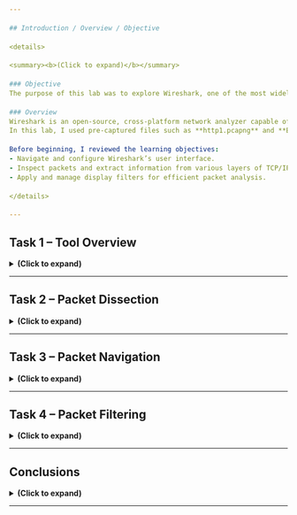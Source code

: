 ```yaml
---

## Introduction / Overview / Objective

<details>

<summary><b>(Click to expand)</b></summary>

### Objective
The purpose of this lab was to explore Wireshark, one of the most widely used network protocol analyzers. My goal was to understand how to navigate its interface, capture and inspect network packets, and analyze data across different layers of the TCP/IP model. Wireshark provides a graphical approach to packet analysis that complements command-line tools like Tcpdump which makes it easier to visualize network activity.

### Overview
Wireshark is an open-source, cross-platform network analyzer capable of sniffing and investigating live network traffic or analyzing stored packet captures (PCAP files). It’s widely used by network engineers, system administrators, and security analysts for troubleshooting and incident response.  
In this lab, I used pre-captured files such as **http1.pcapng** and **Exercise.pcapng** to simulate and analyze network behavior. These files provided realistic packet data to inspect different network layers, display filters, and analyze conversations between hosts.

Before beginning, I reviewed the learning objectives:
- Navigate and configure Wireshark’s user interface.
- Inspect packets and extract information from various layers of TCP/IP.
- Apply and manage display filters for efficient packet analysis.

</details>

---
```


## Task 1 – Tool Overview

<details>

<summary><b>(Click to expand)</b></summary>

### Objective
This section focused on familiarizing myself with Wireshark’s graphical interface, core features, and basic functionalities. I learned how to load PCAP files, interpret different panes, and understand what each visual section of the interface represents.

### Step-by-Step Walkthrough

I explored Wireshark’s layout, which is divided into sections such as the **Toolbar**, **Display Filter Bar**, **Recent Files**, **Capture Interfaces**, and **Status Bar**.

<p align="left">
  <img src="images/wireshark-packet-analysis-and-filtering-01.png?raw=true&v=2" 
       style="border: 2px solid #444; border-radius: 6px;" 
       width="800"><br>
  <em>Figure 1</em>
</p>

---

<h4>(Step 1) Loading and opening PCAP files</h4>
I practiced opening existing capture files like **http1.pcapng** to see packet details displayed in real time.

<blockquote>
You can load the PCAP file by either opening it from the "File" menu, dragging and dropping the file directly, or simply double-clicking the file itself. I personally did the drag and drop.
</blockquote>

<p align="left">
  <img src="images/wireshark-packet-analysis-and-filtering-02.png?raw=true&v=2" 
       style="border: 2px solid #444; border-radius: 6px;" 
       width="800"><br>
  <em>Figure 2</em>
</p>

The packet details were displayed in three key panes:
  - **Packet List Pane** – shows a summary of each captured packet, including protocol, source, destination, and length. (top pane)
  - **Packet Details Pane** – displays protocol details in a hierarchical structure, such as Ethernet, IP, TCP, and application layer data. (bottom-left pane)
  - **Packet Bytes Pane** – presents hexadecimal and ASCII representations of the selected packet. (bottom-right pane)

---

<h4>(Step 2) Exploring Packet Coloring</h4>

I explored Wireshark’s default packet colouring system and learned how it helps quickly identify different protocols and spot anomalies at a glance. I did so by working with both **temporary** and **permanent** coloring rules going to **View → Coloring Rules** and using the options in the **Wireshark - Coloring Rules Default** modal that appeared, to create or manage them. 

<p align="left">
  <img src="images/wireshark-packet-analysis-and-filtering-03.png?raw=true&v=2" 
       style="border: 2px solid #444; border-radius: 6px;" 
       width="800"><br>
  <em>Figure 3</em>
</p>

At first, I was confused about why most of the TCP packets in my Wireshark capture were showing up green instead of purple, even though the default TCP colouring rule was clearly set to purple. 

After checking the **Coloring Rules** window, I realized that Wireshark applies colours based on the first matching rule from top to bottom. That means if a packet matches a rule higher in the list (like “Bad TCP” or another green rule), Wireshark uses that colour and doesn’t continue checking further rules. 

Once I understood this priority system, it made sense why most of my TCP packets appeared green. They were simply being matched by an earlier rule in the list before the default purple TCP rule.

<blockquote>
I later experimented with toggling the “Colorize Packet List” feature and using conversation filters for temporary highlighting. Overall, I now understand how packet colours can make analysis more efficient and how to customize these rules for specific events of interest.
</blockquote>

---

<h4>(Step 3) Traffic Sniffing</h4>

I also tested **traffic sniffing**, which captures live packets, and learned how to start and stop captures using the blue “shark fin” icon.

I wanted to try capturing live network traffic in Wireshark, so I went to **Capture → Options** and looked through the available interfaces. I selected “Cisco remote capture: ciscodump,” thinking it was my network interface, but I later learned it’s actually used for remote captures from Cisco devices, not local network traffic. The other interfaces listed were also virtual or system-based, not real network adapters. Because there were no active local interfaces, the **[Start Capture]** button stayed greyed out.

---

<h4>(Step 4) Merging PCAP Files and Viewing File Details</h4>

I explored Wireshark’s ability to **merge PCAP files** (**File > Merge**), combine multiple captures, and view detailed file statistics such as total packets, file hash, and SHA256 checksum.

I decided to try merging another .pcap file with my current capture to see how Wireshark handles multiple data sources in one timeline. Merging pcap files is useful when you want to analyze traffic captured from different interfaces or at different times together. For example, combining client and server captures to see the full conversation, or merging sequential captures to create one continuous session. It helps provide a more complete picture of network activity without having to switch between separate files.

---

<h4>(Step 4-a) I merged a separate PCAP file to the one that was already uploaded</h4>

First, I went to **File > Merge**, then merged **Exercise.pcapng** to **http1.pcapng**.

<p align="left">
  <img src="images/wireshark-packet-analysis-and-filtering-04.png?raw=true&v=2" 
       style="border: 2px solid #444; border-radius: 6px;" 
       width="800"><br>
  <em>Figure 4</em>
</p>

---

<h4>(Step 4-b) Viewed File Details</h4>

I went to **Statistics → Capture File Properties** because I wanted to see more information about the capture file itself, such as when it was created, what interface it came from, the SHA256 hash value, and what format or capture options were used. Viewing file details is important because it helps verify the context of the capture. For example, confirming the capture duration, packet count, and source interface can all be crucial for accurate analysis. It ensures you understand where the data originated and whether anything might affect how you interpret the packets.

<p align="left">
  <img src="images/wireshark-packet-analysis-and-filtering-05.png?raw=true&v=2" 
       style="border: 2px solid #444; border-radius: 6px;" 
       width="800"><br>
  <em>Figure 5</em>
</p>

### Findings / Analysis
This task helped me become comfortable with the Wireshark environment. I realized that while it can look overwhelming at first, its layout is designed for efficiency. The ability to colorize, filter, and merge captures helps tremendously when analyzing complex datasets. Packet details across the three panes allowed me to trace communication flow between hosts from the link layer up to the application layer.

### What I Learned
I learned how to load packet captures, interpret Wireshark’s GUI components, and apply default coloring rules. I also understood how Wireshark structures packet data and how to access detailed information efficiently.

</details>

---

## Task 2 – Packet Dissection

<details>

<summary><b>(Click to expand)</b></summary>

### Objective

The objective of this section was to dissect packets at multiple OSI layers and examine detailed protocol information. I wanted to understand how Wireshark decodes network packets and organizes them into structured fields for analysis.

I examined captured HTTP traffic and learned to break packets down by OSI layers, starting from the physical layer up to the application layer. By clicking on a specific packet, Wireshark expanded its contents to reveal information such as Ethernet source/destination MAC addresses, IP headers, TCP flags, and payloads.

For this task, I focused in on a specific packet, which was packet #27 which was using the HTTP protocol. 

The **Packet Details Pane** pane at the bottom-left lists each decoded protocol layer, while the **Packet Bytes Pane** pane at the bottom-right displays the raw hexadecimal data that was actually captured on the wire.

When I click any field in the **Packet Details Pane** pane at the bottom-left, Wireshark automatically highlights the exact bytes in the **Packet Bytes Pane** pane at the bottom-right hex view that correspond to that field.

This color-linking helped me visualize how the human-readable protocol information is stored as raw binary data:
- Each row in the hex view shows 16 bytes (the actual bits sent over the network).
- Wireshark maps those bytes to their decoded meaning, so when you select, say, the “Source IP” line, the four bytes representing that IP address turn blue in the hex pane.
- This makes it easy to trace any part of a packet back to its raw data representation and see how the packet is built layer-by-layer.

### Step-by-Step Walkthrough

---

<h4>(Step 1): The Frame Layer (Layer 1 - Physical) </h4>

The **Frame layer** (Layer 1 - Physical) showed metadata like arrival time, encapsulation type, and frame length. 

In this Wireshark capture, the **Frame** section represents information captured at Layer 1 (Physical layer) of the OSI model, which is the point where raw bits are transmitted across the physical medium (like an Ethernet cable or Wi-Fi).

<p align="left">
  <img src="images/wireshark-packet-analysis-and-filtering-06.png?raw=true&v=2" 
       style="border: 2px solid #444; border-radius: 6px;" 
       width="800"><br>
  <em>Figure 6</em>
</p>

The details in the red box show what Wireshark records about that physical transmission rather than the data itself.

Specifically:
- Frame 27 identifies the specific packet captured out of all the traffic on the wire.
- 214 bytes on wire, 214 bytes captured means the full frame was successfully captured from the physical medium.
- Encapsulation type: Ethernet (1) tells us this capture was taken on an Ethernet network which is the physical and data-link technology used.
- Arrival Time / Epoch Time / Time delta fields show when the signal reached the network interface and how much time elapsed between packets. This relates to the timing of bit transmission on the medium.
- Protocols in frame: lists the protocol stack Wireshark detected inside the captured bits (Ethernet → IP → TCP → HTTP).

In other words, this layer shows metadata about how the packet physically appeared on the wire — its total size in bits, when it was received, and how it was encapsulated.

It corresponds to the Physical Layer (Layer 1) of the OSI model, where data exists only as electrical, optical, or radio signals being transmitted or received before higher-level headers (like MAC or IP) are interpreted.

The highlighted blue section corresponds to the bytes that belong to the Ethernet, IP, and TCP headers (and possibly part of the HTTP payload). It visually connects the physical transmission (hexadecimal data) to the structured OSI layers shown in the details pane.

<p align="left">
  <img src="images/wireshark-packet-analysis-and-filtering-07.png?raw=true&v=2" 
       style="border: 2px solid #444; border-radius: 6px;" 
       width="800"><br>
  <em>Figure 7</em>
</p>

---

<h4>(Step 2): The Source [MAC] (Layer 2 - Data Link)</h4>

The **Source [MAC] Layer** (Layer 2 - Data Link) revealed IP header information, including source and destination IPv4 addresses, protocol version, and time-to-live (TTL) value.

In this capture, Wireshark displayed the Ethernet II header, which represents Layer 2 (the Data Link layer) of the OSI model.

This layer is responsible for framing, MAC addressing, and delivering packets between devices on the same local network. It doesn’t deal with IPs or ports yet, only the physical device identifiers (MAC addresses).

<p align="left">
  <img src="images/wireshark-packet-analysis-and-filtering-08.png?raw=true&v=2" 
       style="border: 2px solid #444; border-radius: 6px;" 
       width="800"><br>
  <em>Figure 8</em>
</p>

Inside the red box, we can see:
- Destination: Xerox_00:00:00 → The hardware address of the receiving device.
- Source: fe:ff:20:00:01:00 → The MAC address of the sending device.
- Type: IPv4 (0x0800) → Indicates that the payload inside this Ethernet frame is an IP packet (Layer 3).

These details show how the **Data Link layer** wraps the network-layer data in an Ethernet frame to move it across a physical medium (like a switch or LAN). When this frame reaches the destination, the MAC address helps ensure it’s delivered to the correct network interface before being passed up to Layer 3 (IP).

---

<h4>(Step 3): Source [IP] (Layer 3 - Network)</h4>

The **Source [IP] Layer** (Layer 3 - Network) revealed IP header information, including source and destination IP addresses, protocol version, and time-to-live (TTL) value.

In this capture, Wireshark is displaying details from the Internet Protocol (IP) header, which represents the Network layer (Layer 3) of the OSI model. This layer is responsible for logical addressing and routing as it determines how packets travel from one device to another across different networks.

<p align="left">
  <img src="images/wireshark-packet-analysis-and-filtering-09.png?raw=true&v=2" 
       style="border: 2px solid #444; border-radius: 6px;" 
       width="800"><br>
  <em>Figure 9</em>
</p>

Inside the red box, you can see several key Layer 3 fields:
- Version 4: Indicates this packet uses IPv4.
- Header Length (20 bytes): Shows how large the IP header is before the next layer (TCP).
- Source IP: 216.239.59.99 — the sender’s logical network address.
- Destination IP: 145.254.160.237 — the receiver’s logical address.
- Protocol: TCP (6) — tells Layer 4 what transport protocol to use.
- TTL (Time to Live): 55 — the number of network hops allowed before the packet is discarded.
- Total Length: 200 bytes — the full size of this IP datagram.

All of these values are used by routers and network devices to route the packet from its source to its final destination across networks, regardless of physical medium or local addressing (like MACs).

When you click any of these IP fields in Wireshark, the corresponding bytes in the **Packet Bytes Pane** (bottom-right) are highlighted which showed the exact binary data representing these Layer 3 details.

---

<h4>(Step 4): Protocol (Layer 4 - Transport)</h4>

The **Protocol Layer** (Layer 4 - Transport) revealed details of the protocol used (UDP/TCP), including sequence and acknowledgment numbers, flags (SYN, ACK, FIN), and window size and source/destination ports.

In this capture, Wireshark is displaying details from the Transmission Control Protocol (TCP) header, which represents the Transport layer (Layer 4) of the OSI model.

This layer is responsible for end-to-end communication, ensuring data is reliably delivered between the source and destination applications. It uses port numbers to identify which process or service is sending and receiving the data.

<p align="left">
  <img src="images/wireshark-packet-analysis-and-filtering-10.png?raw=true&v=2" 
       style="border: 2px solid #444; border-radius: 6px;" 
       width="800"><br>
  <em>Figure 10</em>
</p>

Inside the red box, we can see key fields that define this TCP segment:
- Source Port: 80 – the sending application’s port (HTTP server).
- Destination Port: 3371 – the receiving application’s port on the client.
- Sequence Number: 1431 – tracks the order of bytes sent so they can be reassembled correctly.
- Acknowledgment Number: 722 – confirms receipt of previous data from the other side.
- Header Length: 20 bytes – the size of the TCP header.

These details show how TCP provides reliability by numbering segments, confirming receipt, and keeping track of timing. In the **Packet Bytes Pane** on the bottom-right, the blue-highlighted bytes correspond to the exact section of the packet where the TCP header data resides. This visually connects the decoded TCP information to its raw binary form.

Below this, the dropdown arrows expand into additional subsections that give deeper insights into TCP behavior:
- Flags – shows control bits like PSH (push data to the app immediately) and ACK (acknowledges received data).
    - Flags are critical for managing TCP’s connection-oriented behavior (SYN, ACK, FIN, etc.).
- SEQ/ACK Analysis – Wireshark calculates and shows relative sequence/acknowledgment numbers to make it easier to follow streams of packets in order.
- Timestamps – records the timing information used to measure round-trip delay and help with congestion control and retransmission.

<p align="left">
  <img src="images/wireshark-packet-analysis-and-filtering-11.png?raw=true&v=2" 
       style="border: 2px solid #444; border-radius: 6px;" 
       width="800"><br>
  <em>Figure 11</em>
</p>

Within the TCP header, I observed important fields such as **Sequence and Acknowledgment** numbers, which track data flow between the sender and receiver. The **Flags field (0x018 – PSH, ACK)** showed that the packet was actively acknowledging received data and instructing the receiver to push it immediately to the application.

Additional dropdowns like **SEQ/ACK analysis** and **Timestamps** revealed how Wireshark tracks packet timing, delays, and flow control. These values help verify that TCP communication is synchronized and reliable. Overall, this section demonstrated how Layer 4 manages data delivery, acknowledgment, and timing—bridging the IP-based routing (Layer 3) below and application data (Layer 7) above.

---

<h4>(Step 5): Protocol Errors (Layer 4 Details - Still Transport)</h4>

The **Protocol Errors Layer** (Layer 4 - Transport) is a continuation of the 4th layer and showed specfic details about any TCP errors. I explored **protocol reassembly**, where Wireshark automatically combined fragmented TCP streams to show complete data transfers.

In this capture, Wireshark is displaying reassembled TCP Segments, which is part of the **Transport layer (Layer 4)** in the OSI model. TCP often splits large pieces of data into multiple smaller segments, and Wireshark automatically reassembles them to show the full data stream.

<p align="left">
  <img src="images/wireshark-packet-analysis-and-filtering-12.png?raw=true&v=2" 
       style="border: 2px solid #444; border-radius: 6px;" 
       width="800"><br>
  <em>Figure 12</em>
</p>

Inside the red box, Wireshark shows:
- Frame 26 (payload 0–1429 bytes) and Frame 27 (payload 1430–1589 bytes) — two TCP segments that make up one complete message.
- Segment count: 2 — confirms that the full data was divided between two packets.
- Reassembled TCP length: 1590 bytes — total combined payload size after reassembly.
- Reassembled TCP Data: shows the merged binary data stream before it’s handed off to the Application layer (in this case, HTTP).

This step demonstrates how TCP ensures reliable, ordered data delivery. Even though packets may arrive separately, TCP reassembles them in the correct order before passing them upward to the application.

---

<h4>(Step 6): Application Protocol and Application Data (Layer 5,6,7 - Session, Presentation, Application)</h4>

The **Application layer** (Layer 5,6,7 - Sessions, Presentation, Application) decoded protocols like HTTP, showing request methods, user agents, and URLs accessed. The **Application Data Layer** showed the actual content or payload (HTML, JSON, etc.)

In this capture, Wireshark displays the Hypertext Transfer Protocol (HTTP) section, which represents the top layers of the OSI model (5–7) — the Session, Presentation, and Application layers.

This part of the packet shows the actual application data being exchanged between the client and server after all lower-layer transmissions (Ethernet, IP, TCP) have been completed.

<p align="left">
  <img src="images/wireshark-packet-analysis-and-filtering-13.png?raw=true&v=2" 
       style="border: 2px solid #444; border-radius: 6px;" 
       width="800"><br>
  <em>Figure 13</em>
</p>

Inside the red box, we can see:
- HTTP/1.1 200 OK → the server’s response indicating the client’s request was successful.
- Status Code 200 and Response Phrase “OK” → confirm proper communication and content delivery.
- Content-Type: text/html → tells the client the data being sent is an HTML web page.
- Content-Length: 1272 bytes → specifies the size of the response body.
- Date and Server fields → show when and by what system the response was generated.
- The HTML text in the “Line-based text data” section shows part of the actual web content.

This layer corresponds to the Application level of the OSI model, where user-facing protocols (like HTTP, FTP, SMTP, or DNS) operate.

Here’s how the OSI model maps to what we see here:
- Layer 5 (Session): manages and maintains the communication session between client and server.
- Layer 6 (Presentation): translates and formats data for readability (e.g., text/html, encoding type).
- Layer 7 (Application): handles the actual application protocol — in this case, HTTP for web communication.

---

### Findings / Analysis
Packet dissection allowed me to see how data travels through network layers. By analyzing headers, I could identify the path, type, and purpose of packets. I also learned how Wireshark automatically interprets complex fields like checksums and TCP segments, saving time compared to manual decoding. Seeing the full HTTP request headers (like “GET /index.html”) helped connect the transport and application layers.

### What I Learned
I learned to correlate protocol layers to understand end-to-end communication. This exercise gave me hands-on experience tracing traffic from Ethernet frames to TCP streams and application data.

</details>

---

## Task 3 – Packet Navigation

<details>

<summary><b>(Click to expand)</b></summary>

### Objective
This section focused on learning how to efficiently navigate within Wireshark captures, locate specific packets, and manage annotations for deeper analysis.

### Step-by-Step Walkthrough

--- 

<h4>(Step 1) Learning about Packet Numbers</h4>

While exploring Wireshark, I learned that each packet is assigned a unique number in the **Packet List Pane**, which helps identify and analyze individual transmissions. When I click on a specific packet number, Wireshark displays its detailed breakdown in the **Packet Details Pane** at the bottom-left, showing protocol layers and fields. At the same time, the **Packet Bytes Pane** at the bottom-right reveals the raw hexadecimal and ASCII data, allowing me to see exactly what the packet looks like at the byte level.

<p align="left">
  <img src="images/wireshark-packet-analysis-and-filtering-14.png?raw=true&v=2" 
       style="border: 2px solid #444; border-radius: 6px;" 
       width="800"><br>
  <em>Figure 14</em>
</p>

---

<h4>(Step 2) Going to specific packets</h4>

In this step, I explored how packet numbering works in Wireshark and how it helps with both navigation and analysis. I learned that each packet has a unique number in the **Packet List Pane**, and then clicking one opens its protocol details in the **Packet Details Pane** and its raw data in the **Packet Bytes Pane**. 

I also practiced using the **[Go]** menu and toolbar options, including **[Go to Packet]** to jump to a specific number by number or relative position, **[Next/Previous Packet]** to move up or down, **[Next/Previous Packet in Conversation]** to follow related packets within the same stream, and **[First/Last Packet]** to reach the start or end of the capture. 

These tools made it easier to track communication between hosts and understand how packets relate to each other. Overall, this part helped me see how packet numbering and navigation features improve the efficiency of analyzing network traffic in Wireshark.

<p align="left">
  <img src="images/wireshark-packet-analysis-and-filtering-15.png?raw=true&v=2" 
       style="border: 2px solid #444; border-radius: 6px;" 
       width="800"><br>
  <em>Figure 15</em>
</p>

---

<h4>(Step 3) Finding packets</h4>

In this step, I learned how to find packets in Wireshark using the **[Edit → Find Packet]** feature. Unlike packet numbers, this tool allows searching by packet content, which is useful for locating specific events such as intrusion patterns or network errors.

<p align="left">
  <img src="images/wireshark-packet-analysis-and-filtering-16.png?raw=true&v=2" 
       style="border: 2px solid #444; border-radius: 6px;" 
       width="800"><br>
  <em>Figure 16</em>
</p>

I explored the four input types
- Display filter
- Hex
- String
- Regex

<p align="left">
  <img src="images/wireshark-packet-analysis-and-filtering-17.png?raw=true&v=2" 
       style="border: 2px solid #444; border-radius: 6px;" 
       width="800"><br>
  <em>Figure 17</em>
</p>

<blockquote>
I learned that **String** and **Regex** are the most commonly used, with an option to enable/disable case sensitivity. 
</blockquote>

I also practiced selecting the correct search field across depending on where the data appears:
- Packet List pane (top half)
- Packet Details pane (bottom-left) 
- Packet Bytes pane (bottom-right)

<p align="left">
  <img src="images/wireshark-packet-analysis-and-filtering-18.png?raw=true&v=2" 
       style="border: 2px solid #444; border-radius: 6px;" 
       width="800"><br>
  <em>Figure 18</em>
</p>

<blockquote>
This showed me how important it is to choose the right input type and pane when performing searches to efficiently pinpoint the packets of interest.
</blockquote>

---

<h4>(Step 4) Marking packets</h4>

I learned how to mark one or more packets in Wireshark to highlight specific event(s) or packet(s) for further analysis. By using the **[Edit] → Mark/UnMark Packet(s)]** or right-clicking a packet or group of packets, I could easily mark or unmark one or more packets of interest. This makes them stand out for later review or export. 

<blockquote>
"Ctrl + M" is the hotkey shortcut.
</blockquote>

I noticed that once marked, packets appear in black, regardless of their original color, which helps quickly identify them during analysis. For practice, I marked packets 20 - 26. 

<p align="left">
  <img src="images/wireshark-packet-analysis-and-filtering-19.png?raw=true&v=2" 
       style="border: 2px solid #444; border-radius: 6px;" 
       width="800"><br>
  <em>Figure 19</em>
</p>

<blockquote>
I also learned that marking is temporary. Marked packets are cleared once the capture file is closed. This feature is especially useful for keeping track of important findings during live or large-scale packet investigations.
</blockquote>

---

<h4>(Step 5) Commenting on packets</h4>

I explored how to **add comments** to packets for documentation purposes, then viewed and edited them through the **Packet Comments** panel.

I learned how to add comments to packets in Wireshark to document important findings or suspicious activity during analysis. Similar to marking, commenting helps highlight specific packets for further investigation or for other analysts reviewing the same capture.

<p align="left">
  <img src="images/wireshark-packet-analysis-and-filtering-20.png?raw=true&v=2" 
       style="border: 2px solid #444; border-radius: 6px;" 
       width="800"><br>
  <em>Figure 20</em>
</p>

However, unlike marking, comments are saved within the capture file and remain there until manually removed. This makes it a valuable feature for collaboration and long-term investigations, as analysts can leave detailed notes directly tied to specific packets.

<blockquote>
I used the [right-click → Packet Comment] option (as shown in my screenshot), but I also learned that you can comment on packets through the [Edit → Packet Comment] menu or by using the [Ctrl + Alt + C] shortcut
</blockquote>

I then viewed and edited a test comment through the **Packet Comments** panel for packet number 23.

<p align="left">
  <img src="images/wireshark-packet-analysis-and-filtering-21.png?raw=true&v=2" 
       style="border: 2px solid #444; border-radius: 6px;" 
       width="800"><br>
  <em>Figure 21</em>
</p>

---

<h4>(Step 6) Exporting objects</h4>

I tested the **[Export Objects]** feature (**[File > Export Objects]**), a feature that extracts downloadable content (e.g., HTTP files) embedded within packets.

I learned how Wireshark can extract and export files that were transferred over the network. This feature is especially valuable for security analysts, as it allows them to recover and examine shared or potentially malicious files for further investigation. 

I discovered that exporting objects is only available for certain protocol streams, including DICOM, HTTP, IMF, SMB, and TFTP. By accessing these streams, analysts can save transferred files locally to analyze their contents, verify suspicious activity, or gather evidence of data exfiltration. This capability makes Wireshark a powerful tool for both troubleshooting and digital forensics.

<p align="left">
  <img src="images/wireshark-packet-analysis-and-filtering-22.png?raw=true&v=2" 
       style="border: 2px solid #444; border-radius: 6px;" 
       width="800"><br>
  <em>Figure 22</em>
</p>

---

<h4>(Step 7) Exporting packets</h4>

I also explored **[Export Packets]**, which allowed saving filtered or selected packets into a new capture file.

I learned how to export specific packets from a capture file in Wireshark for focused analysis. Since capture files can contain thousands of packets, it’s often necessary to isolate only the suspicious or relevant packets to investigate an incident more efficiently. 

I used the **[File → Export Specified Packets]** option to save a smaller, filtered capture that contained just the packets within my chosen scope. This process helps analysts share only the essential data while excluding redundant information. It’s especially useful when collaborating with others or conducting deeper analysis on targeted network activity.

<p align="left">
  <img src="images/wireshark-packet-analysis-and-filtering-23.png?raw=true&v=2" 
       style="border: 2px solid #444; border-radius: 6px;" 
       width="800"><br>
  <em>Figure 23</em>
</p>

The export window allows choosing between **Captured** and **Displayed** packets. 
- **Captured** includes all packets in the file
- **Displayed** only includes those visible after applying filters

This makes it easier to save and share only the relevant data needed for investigation while excluding unnecessary traffic. I also learned that Wireshark provides additional options to export:
- **Selected packets only** - Exports only the packets I’ve manually selected in the **Packet List Pane** (highlighted in blue - packets 3 - 13). This is useful when you want to save just a few specific packets for closer analysis.
- **Marked packets only** - Exports only the packets I’ve previously marked using the **[Edit]** menu or right-click option. This helps isolate packets I flagged as important or suspicious during the investigation.
- **Range** - Lets me manually define a range of packet numbers (for example, 50–150) to export only those packets within that sequence. This is helpful when you want to capture a continuous portion of traffic without exporting the entire file.

<p align="left">
  <img src="images/wireshark-packet-analysis-and-filtering-24.png?raw=true&v=2" 
       style="border: 2px solid #444; border-radius: 6px;" 
       width="800"><br>
  <em>Figure 24</em>
</p>

This gives analysts flexibility when isolating specific parts of network activity. Overall, this feature helps streamline the analysis process and focus on packets tied directly to an incident or event of interest.

---

<h4>(Step 8) Changing Time Display Format</h4>

Lastly, I experimented with adjusting the **Time Display Format**, switching between default and UTC timestamps for better temporal analysis.

I learned how to change the time display format in Wireshark to make packet analysis easier and more accurate. By default, Wireshark shows time as **Seconds Since Beginning of Capture**, which reflects when each packet was captured relative to the start of the recording. 

However, this isn’t always ideal for investigations that require exact timestamps or time correlation with other systems. Using the **[View → Time Display Format]** menu, I switched to the **UTC Date and Time of Day**, which provided clearer, standardized timestamps. This feature helps analysts better align packet activity with external logs or events during incident analysis.

<p align="left">
  <img src="images/wireshark-packet-analysis-and-filtering-25.png?raw=true&v=2" 
       style="border: 2px solid #444; border-radius: 6px;" 
       width="800"><br>
  <em>Figure 25</em>
</p>

<h4>(Step 9) Expert Information feature</h4>

Lastly, I learned about Wireshark’s **[Analyze → Expert Information]** feature, which automatically detects potential issues or anomalies in captured network traffic. This tool categorizes findings into different severity levels, indicates the protocols, and displays the number of occurrences:
- Chat (Blue) for normal information
- Note (Cyan) for notable events
- Warn (Yellow) for warnings
- Error (Red) for serious problems like malformed packets.

I also learned that Wireshark groups these detections under categories such as **Checksum**, **Comment**, **Deprecated**, **Malformed**, **Protocol**, and **Sequence**. This helps analysts quickly identify specific types of issues. 

The expert info can be viewed through the **[Analyze → Expert Information]** menu or in the lower-left status bar, where a summary window lists the packet number, protocol group, and total occurrences. This feature is especially helpful for spotting irregular behavior and prioritizing which packets need deeper investigation.

<p align="left">
  <img src="images/wireshark-packet-analysis-and-filtering-26.png?raw=true&v=2" 
       style="border: 2px solid #444; border-radius: 6px;" 
       width="800"><br>
  <em>Figure 26</em>
</p>

<blockquote>
There are around 8 – 10 major groups, but Wireshark dynamically shows only the ones relevant to the traffic you’re analyzing. In the screenshot above, for example, I was only seeing Malformed, Protocol, Sequence, and Comment, which are the most common ones in typical TCP/HTTP captures.
</blockquote>

---

<h4>(Step 10) Self Test 1: Finding the MD5 Hash of an Image</h4>

In this self test, I observed packet number 39765, and saw an `HTTP 200 OK` response from a remote server returning a `JPEG` image to my host. The image was split across multiple TCP segments, so Wireshark reassembled those segments and decoded the file structure (you can see the Start of Image (0xFFD8), quantization tables, Start of Scan, etc.) in the **Packet Details** pane. In short: the client sent an `HTTP GET`, the server replied with the `JPEG` payload, Wireshark reassembled the TCP stream, and the packet (and reassembled bytes) show the full `JPEG` content ready for export.

<p align="left">
  <img src="images/wireshark-packet-analysis-and-filtering-27.png?raw=true&v=2" 
       style="border: 2px solid #444; border-radius: 6px;" 
       width="800"><br>
  <em>Figure 27</em>
</p>

---

(Step 10-a) To extract the image from the capture, I right-clicked on **[JPEG File Interchange Format]** under the **Packet Details Pane** and selected **[Export Packet Bytes]**.

<p align="left">
  <img src="images/wireshark-packet-analysis-and-filtering-28.png?raw=true&v=2" 
       style="border: 2px solid #444; border-radius: 6px;" 
       width="800"><br>
  <em>Figure 28</em>
</p>

---

(Step 10-b) I then saved the raw image data as `peter_test.jpg` to my desktop. 

<blockquote>
This method exports only the bytes from that specific protocol layer, effectively reconstructing the image as it was transmitted over the network. Once saved, I could open the image locally to verify that it was successfully captured and properly reconstructed.
</blockquote>

<p align="left">
  <img src="images/wireshark-packet-analysis-and-filtering-29.png?raw=true&v=2" 
       style="border: 2px solid #444; border-radius: 6px;" 
       width="800"><br>
  <em>Figure 29</em>
</p>

---

(Step 10-c) After saving the file I opened a bash terminal in the folder containing the saved image and ran the following command to retrieve the MD5 hash of the image:

`md5sum peter_test`

<p align="left">
  <img src="images/wireshark-packet-analysis-and-filtering-30.png?raw=true&v=2" 
       style="border: 2px solid #444; border-radius: 6px;" 
       width="800"><br>
  <em>Figure 30</em>
</p>

<blockquote>
I could also run "sha256sum peter_test" to retrieve the SHA256 hash. I recorded the resulting hash in my lab notes and used it to verify the integrity of the saved file by re-running the same command later which produced the same hash to verify the file was unchanged.
</blockquote>

<blockquote>
MD5 and SHA-256 are different hashing algorithms with key differences in their security and hash output size. SHA-256 is a more secure algorithm that produces a 256-bit hash, while MD5 is older, faster, and produces a 128-bit hash
</blockquote>

---

<h4>(Step 11) Self Test 2: Finding TXT File and Reading it</h4>

---

(Step 11-a) I knew there was a txt file in the capture file, so I navigated to **[File > Export Objects > HTTP]** which allowed me to export all HTTP objects found in this file.

<p align="left">
  <img src="images/wireshark-packet-analysis-and-filtering-31.png?raw=true&v=2" 
       style="border: 2px solid #444; border-radius: 6px;" 
       width="800"><br>
  <em>Figure 31</em>
</p>

---

(Step 11-b) In the "Text Filter" field, I entered `.txt` to filter the list of HTTP objects for just `.txt` files.

<p align="left">
  <img src="images/wireshark-packet-analysis-and-filtering-32.png?raw=true&v=2" 
       style="border: 2px solid #444; border-radius: 6px;" 
       width="800"><br>
  <em>Figure 32</em>
</p>

---

(Step 11-c) I saved the `.txt` as `peter_note.txt`

<p align="left">
  <img src="images/wireshark-packet-analysis-and-filtering-33.png?raw=true&v=2" 
       style="border: 2px solid #444; border-radius: 6px;" 
       width="800"><br>
  <em>Figure 33</em>
</p>

---

(Step 11-d) Instead of simply previewing the `.txt` file directly in Wireshark or jumping to the packet number from **Step 11-b** to view it in the **Packet Details Pane**, I opened a Bash terminal in the folder containing the saved `.txt` file and ran the following command to read its contents:

`cat peter_note.txt`

<p align="left">
  <img src="images/wireshark-packet-analysis-and-filtering-34.png?raw=true&v=2" 
       style="border: 2px solid #444; border-radius: 6px;" 
       width="800"><br>
  <em>Figure 34</em>
</p>

---

### Findings / Analysis
Wireshark’s navigation tools make packet inspection much more manageable. Being able to jump directly to relevant packets or mark them for comparison is extremely useful for forensic analysis. Exporting objects or filtered data creates a more efficient workflow for isolating specific traffic without cluttering the main capture file.

### What I Learned
I learned how to move through large captures effectively, mark and comment on key packets, and export relevant data. These functions are essential for documenting and sharing findings in professional investigations.

</details>

---

## Task 4 – Packet Filtering

<details>

<summary><b>(Click to expand)</b></summary>

### Objective
This section was about understanding and applying packet filtering within Wireshark to isolate traffic of interest. I wanted to practice using display filters to view only relevant protocols or hosts.

### Step-by-Step Walkthrough

---

<h4>(Step 1): "Apply as Filter" feature</h4>

I applied filters using **[Apply as Filter]**, which allowed me to right-click a field and instantly generate a filter expression.

I practiced using Wireshark’s **[Analyze] > [Apply as Filter]** feature to isolate specific network traffic from a capture file. While analyzing packets, I selected the **Source** field (source IP) of Packet #1 within the **Packet List Pane** and right-clicked to choose **[Apply as Filter → Selected]** (alternatively available from the **[Analyze]** menu). 

<p align="left">
  <img src="images/wireshark-packet-analysis-and-filtering-35.png?raw=true&v=2" 
       style="border: 2px solid #444; border-radius: 6px;" 
       width="800"><br>
  <em>Figure 35</em>
</p>

Wireshark automatically generated the appropriate display filter based on the selected field and applied it to the capture. For this example, the generated filter expression was `ip.src == 145.254.160.237`, which I could have also typed manually into the display filter bar tp achieve the same result. Similarly, I could apply filters to other fields such as destination IP addresses, timestamps, or any other protocol-specific values to narrow down the traffic even further.

<p align="left">
  <img src="images/wireshark-packet-analysis-and-filtering-36.png?raw=true&v=2" 
       style="border: 2px solid #444; border-radius: 6px;" 
       width="800"><br>
  <em>Figure 36</em>
</p>

After applying the filter, only the packets matching the chosen criteria were displayed, while all other packets were hidden from the **Packet List Pane**. This made it easier to focus on relevant traffic for deeper analysis. I also noted that Wireshark’s status bar shows both the total number of packets in the capture and the number currently displayed after filtering—helpful for quickly gauging how much traffic the filter excluded.

Overall, this exercise demonstrated how “Apply as Filter” provides a fast and intuitive way to narrow down traffic without manually typing display filters, streamlining the investigation process.

---

<h4>(Step 2): "Conversation Filter" feature</h4>

I learned how to create **[Conversation Filters]** to follow specific TCP or UDP streams, showing all packets related to one session.

While the **[Apply as Filter]** option is useful for isolating a single field—such as a specific IP address, timestamp, or destination value, the **[Conversation Filter]** goes a step further by capturing the entire flow of related packets.

To test this, I selected a packet and applied the **[Conversation Filter]** through the right-click menu (alternatively available from the **[Analyze]** menu). I right-clicked a TCP packet (packet # 2) and opened the **[Conversation Filter]** menu, where I saw multiple protocol options such as **[Ethernet]**, **[IPv4]**, **[TCP]**, and others. 

<blockquote>
Since the selected packet was a TCP segment over IPv4, only the relevant filters (IPv4 and TCP) were active, while unsupported protocols like IPv6 and UDP were greyed out. 
</blockquote>

<p align="left">
  <img src="images/wireshark-packet-analysis-and-filtering-37.png?raw=true&v=2" 
       style="border: 2px solid #444; border-radius: 6px;" 
       width="800"><br>
  <em>Figure 37</em>
</p>

After selecting **[TCP]**, Wireshark automatically applied a filter showing only packets belonging to that specific TCP conversation between the two endpoints.

<p align="left">
  <img src="images/wireshark-packet-analysis-and-filtering-38.png?raw=true&v=2" 
       style="border: 2px solid #444; border-radius: 6px;" 
       width="800"><br>
  <em>Figure 38</em>
</p>

This automatically displayed only the packets that shared the same IP addresses and port numbers, effectively showing the complete conversation between the two endpoints.

This method made it much easier to follow the communication stream, identify request–response patterns, and analyze the overall interaction between hosts without the distraction of unrelated traffic.

---

<h4>(Step 3): "Colourize Conversation" feature</h4>

I experimented with **[Colorise Conversation]**, which highlights related packets visually for easier tracking.

I learned how to visually highlight related packets in Wireshark using the **[Colorize Conversation]** feature. Instead of applying a display filter that hides unrelated traffic, this feature assigns a unique color to all packets belonging to the same communication flow, allowing me to easily follow the conversation while keeping the rest of the capture visible.

As shown in the screenshot, I right-clicked on a TCP packet (packet #3) and navigated to **[Colorize Conversation → TCP → Color 4]**. 

<p align="left">
  <img src="images/wireshark-packet-analysis-and-filtering-39.png?raw=true&v=2" 
       style="border: 2px solid #444; border-radius: 6px;" 
       width="800"><br>
  <em>Figure 39</em>
</p>

Wireshark then highlighted every packet within the same **[TCP]** stream (in this case, between `source 145.254.160.237` and `destination 65.208.228.223`) using the selected color. This made it much easier to visually trace the flow of the session within the Packet List Pane, even when mixed with other protocols or conversations.

<p align="left">
  <img src="images/wireshark-packet-analysis-and-filtering-40.png?raw=true&v=2" 
       style="border: 2px solid #444; border-radius: 6px;" 
       width="800"><br>
  <em>Figure 40</em>
</p>

This feature works alongside Wireshark’s Coloring Rules, but it overrides them temporarily to display the manually applied color. If I wanted to revert to the default view, I could simply use **[View → Colorize Conversation → Reset Colorization]**.

Overall, the Colorize Conversation option is a quick and non-intrusive way to highlight all packets within a conversation without filtering or hiding others—useful when analyzing multiple simultaneous connections in a busy network capture.

---

<h4>(Step 4): "Prepare as Filter" feature</h4>

I used **[Prepare as Filter]** to build a filter expression before activating it, giving me more flexibility. I practiced using Wireshark’s **[Prepare as Filter]** feature to build custom display filters step by step.

As a test, I right-clicked on a field (the source IP address) of packet #5 and selected **[Prepare as Filter → Selected]**

<p align="left">
  <img src="images/wireshark-packet-analysis-and-filtering-41.png?raw=true&v=2" 
       style="border: 2px solid #444; border-radius: 6px;" 
       width="800"><br>
  <em>Figure 41</em>
</p>

This automatically generated the corresponding filter expression and displayed it in the **Display Filter** toolbar without applying it immediately. As shown in the screenshot, I right-clicked on a packet and selected **[Prepare as Filter → Selected]**. Wireshark automatically generated the filter expression `ip.src == 65.208.228.223` and displayed it in the filter bar without executing it. This allowed me to adjust or expand the expression before applying it.

<p align="left">
  <img src="images/wireshark-packet-analysis-and-filtering-42.png?raw=true&v=2" 
       style="border: 2px solid #444; border-radius: 6px;" 
       width="800"><br>
  <em>Figure 42</em>
</p>

<blockquote>
Unlike **[Apply as Filter]**, this option lets me modify or expand the expression before executing it. 
</blockquote>

Next, I wanted to narrow the capture down further by including packets associated with the destination address. To do this, I right-clicked on another field (destination IP) and selected **[Prepare as Filter → …and Selected]**.

<p align="left">
  <img src="images/wireshark-packet-analysis-and-filtering-43.png?raw=true&v=2" 
       style="border: 2px solid #444; border-radius: 6px;" 
       width="800"><br>
  <em>Figure 43</em>
</p>

<blockquote>
Selected - Displays filter for the field I clicked
Not Selected - Creates excludes field, meaning packets that don't match the selected value
...and Selected - Appends the new field to the existing one using the AND operator, so Wireshark displays packets that meet both criteria
...or Selected - Appends the new field with an OR operator, showing packets that match one of the filter fields
...and Not Selected - Appends the condition to exclude certain traffic while keeping others, using the AND NOT operator
...or Not Selected - Appends the condition that includes packets that match either the original field or anything that does not match the new one
</blockquote>

This appended the destination IP (`ip.dst == 145.254.160.237`) to the existing expression. The final filter became: `(ip.src == 65.208.228.223) && (ip.dst == 145.254.160.237)`, which could have also been entered manually.

<p align="left">
  <img src="images/wireshark-packet-analysis-and-filtering-44.png?raw=true&v=2" 
       style="border: 2px solid #444; border-radius: 6px;" 
       width="800"><br>
  <em>Figure 44</em>
</p>

After finalizing the expression, I pressed [Enter] to apply the filter and view only the matching packets in the **Packet List Pane**.

<p align="left">
  <img src="images/wireshark-packet-analysis-and-filtering-45.png?raw=true&v=2" 
       style="border: 2px solid #444; border-radius: 6px;" 
       width="800"><br>
  <em>Figure 45</em>
</p>

This method gave me greater control over how filters were built and applied, making it ideal for constructing precise and complex filtering logic without immediately altering the current packet view.

---

<h4>(Step 5): "Apply as Column" feature</h4>

I also learned to **[Apply as Column]**, which added custom fields (like IP address or protocol) directly into the packet list for easier comparison.

I explored Wireshark’s **[Apply as Column]** feature, which allowed me to add custom fields as columns in the **Packet List Pane** for easier comparison and visibility. By default, the packet list shows basic information such as **No.**, **Time**, **Source**, **Destination**, **Protocol**, **Length**, and **Info**, but adding custom columns helps highlight specific values of interest.

To test this, I right-clicked on a field (**Source Port**) for packet #6 within the **Packet Details Pane** and selected **[Apply as Column]** (also accessible from **[Analyze → Apply as Column]**). 

<p align="left">
  <img src="images/wireshark-packet-analysis-and-filtering-46.png?raw=true&v=2" 
       style="border: 2px solid #444; border-radius: 6px;" 
       width="800"><br>
  <em>Figure 46</em>
</p>

Wireshark then created a new column at the end of the packet list, showing the selected field’s (**Source Port**) value for every packet in the capture. This made it much easier to track how that value changed or appeared across different packets.

<p align="left">
  <img src="images/wireshark-packet-analysis-and-filtering-47.png?raw=true&v=2" 
       style="border: 2px solid #444; border-radius: 6px;" 
       width="800"><br>
  <em>Figure 47</em>
</p>

<blockquote>
I could apply other fields such as TTL (Time To Live) or HTTP hostnames as columns to monitor patterns in traffic behavior. Columns can also be rearranged, hidden, or disabled by clicking the column headers and adjusting the visibility settings.
</blockquote>

Overall, this feature is extremely useful for customizing the view to focus on specific protocol details or identifiers—especially during traffic correlation, anomaly detection, or performance analysis.

---

<h4>(Step 6): "Follow Stream" feature</h4>

I practiced **[Follow TCP Stream]**, which reconstructs an entire conversation (e.g., HTTP request/response). This view displayed both client and server data in plain text, color-coded by direction.

I used Wireshark’s **[Follow Stream]** feature to reconstruct and analyze data exchanged at the application level. While Wireshark normally displays traffic in packet form, following a stream allowed me to view the full conversation between client and server as it appeared in raw form. This helps visualize the data in a continuous sequence rather than as individual packets, making it easier to understand the overall context of the communication.

To test this, I right-clicked on packet #7 and selected **[Follow → TCP Stream]** (also available via **[Analyze → Follow → TCP/UDP/HTTP Stream]**).

<p align="left">
  <img src="images/wireshark-packet-analysis-and-filtering-48.png?raw=true&v=2" 
       style="border: 2px solid #444; border-radius: 6px;" 
       width="800"><br>
  <em>Figure 48</em>
</p>

Wireshark opened a separate dialogue window showing the entire conversation, with client-originated packets highlighted in red and server-originated packets in blue. This color distinction clearly identified which side each message came from.

<p align="left">
  <img src="images/wireshark-packet-analysis-and-filtering-49.png?raw=true&v=2" 
       style="border: 2px solid #444; border-radius: 6px;" 
       width="800"><br>
  <em>Figure 49</em>
</p>

Once the stream was followed, Wireshark automatically applied a display filter to show only the packets belonging to that specific session. I noticed that the packet count in the status bar changed to reflect only the packets from that stream. To return to the full capture view, I clicked the “X” button on the right side of the Display Filter bar, which cleared the filter and restored all packets.

<p align="left">
  <img src="images/wireshark-packet-analysis-and-filtering-50.png?raw=true&v=2" 
       style="border: 2px solid #444; border-radius: 6px;" 
       width="800"><br>
  <em>Figure 50</em>
</p>

The **[Follow Stream]** feature is especially useful for examining unencrypted protocol data, such as HTTP traffic, where sensitive information like usernames, passwords, or session tokens can sometimes be visible in plain text. Overall, this tool is essential for reconstructing and understanding the content and sequence of communications at the application layer.

---

### Findings / Analysis
Filtering drastically improves visibility in large datasets. The ability to highlight or isolate specific streams helped me identify communication patterns, such as repeated requests between hosts. The Follow Stream feature was especially powerful because it reassembled conversations at the application level, allowing me to read HTTP requests and responses like chat logs.

### What I Learned
I learned how to construct and apply Wireshark filters efficiently. Understanding display filters and stream following is essential for analyzing targeted communications and identifying potential issues or malicious behaviors in network traffic.

</details>

---

## Conclusions

<details>

<summary><b>(Click to expand)</b></summary>

### Summary
This lab demonstrated the core capabilities of Wireshark and how it simplifies packet analysis through its graphical interface. I learned to capture, dissect, and filter network traffic while becoming familiar with the structure of PCAP files. Each exercise provided deeper insight into how different layers of network communication interact.

### Reflection
Wireshark is an indispensable tool for both network troubleshooting and cybersecurity investigations. It allowed me to visualize how data moves through various layers, identify anomalies, and reconstruct conversations in real time. Compared to command-line tools, Wireshark offers an intuitive way to interpret complex network behavior.

### What I Learned
Through this lab, I learned how to:
- Navigate Wireshark’s GUI and analyze captured packets.
- Dissect protocols across all OSI layers.
- Apply and customize display filters to isolate traffic of interest.
- Follow conversations and export relevant data for documentation.

Overall, this lab strengthened my foundational understanding of network analysis and gave me the confidence to use Wireshark for real-world packet investigation scenarios.

</details>

---
